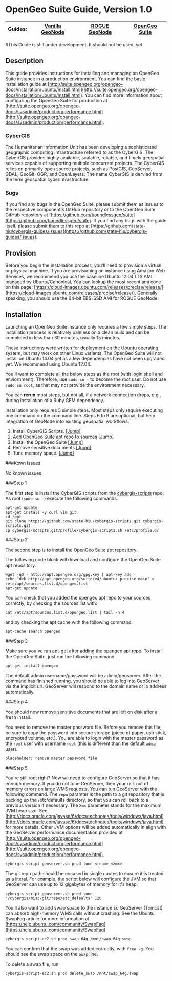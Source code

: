 OpenGeo Suite Guide, Version 1.0
================

| Guides: | [Vanilla GeoNode](https://github.com/state-hiu/cybergis-guides/blob/master/1.0/cybergis-guides-vanillageonode-1.0.md) | [ROGUE GeoNode](https://github.com/state-hiu/cybergis-guides/blob/master/1.0/cybergis-guides-roguegeonode-1.0.md) |  [OpenGeo Suite](https://github.com/state-hiu/cybergis-guides/blob/master/1.0/cybergis-guides-opengeosuite-1.0.md) |
| ---- |  ---- | ---- | ---- |

#This Guide is still under development.  It should not be used, yet.

## Description

This guide provides instructions for installing and managing an OpenGeo Suite instance in a production environment.  You can find the basic installation guide at [http://suite.opengeo.org/opengeo-docs/installation/ubuntu/install.html](http://suite.opengeo.org/opengeo-docs/installation/ubuntu/install.html).  You can find more information about configuring the OpenGeo Suite for production at [http://suite.opengeo.org/opengeo-docs/sysadmin/production/performance.html](http://suite.opengeo.org/opengeo-docs/sysadmin/production/performance.html).

### CyberGIS
The Humanitarian Information Unit has been developing a sophisticated geographic computing infrastructure referred to as the CyberGIS. The CyberGIS provides highly available, scalable, reliable, and timely geospatial services capable of supporting multiple concurrent projects.  The CyberGIS relies on primarily open source projects, such as PostGIS, GeoServer, GDAL, GeoGit, OGR, and OpenLayers.  The name CyberGIS is dervied from the term geospatial cyberinfrastructure.

### Bugs

If you find any bugs in the OpenGeo Suite, please submit them as issues to the respective component's GitHub repository or to the OpenGeo Suite GitHub repository at [https://github.com/boundlessgeo/suite](https://github.com/boundlessgeo/suite).  If you find any bugs with the guide itself, please submit them to this repo at [https://github.com/state-hiu/cybergis-guides/issues](https://github.com/state-hiu/cybergis-guides/issues).

## Provision

Before you begin the installation process, you'll need to provision a virtual or physical machine.  If you are provisioning an instance using Amazon Web Services, we recommend you use the baseline Ubuntu 12.04 LTS AMI managed by Ubuntu/Canonical.  You can lookup the most recent ami code on this page: [https://cloud-images.ubuntu.com/releases/precise/release/](https://cloud-images.ubuntu.com/releases/precise/release/).  Generally speaking, you should use the 64-bit EBS-SSD AMI for ROGUE GeoNode.

## Installation

Launching an OpenGeo Suite instance only requires a few simple steps.  The installation process is relatively painless on a clean build and can be completed in less than 30 minutes, usually 15 minutes.

These instructions were written for deployment on the Ubuntu operating system, but may work on other Linux variants.  The OpenGeo Suite will not install on Ubuntu 14.04 yet as a few dependencies have not been upgraded yet.  We recommend using Ubuntu 12.04.

You'll want to complete all the below steps as the root (with login shell and enviornment).  Therefore, use `sudo su -` to become the root user.  Do not use `sudo su root`, as that may not provide the environment necessary.

You can **rerun** most steps, but not all, if a network connection drops, e.g., during installation of a Ruby GEM dependency.

Installation only requires 5 simple steps.  Most steps only require executing one command on the command line.  Steps 6 to 9 are optional, but help integration of GeoNode into existing geospatial workflows.

1. Install CyberGIS Scripts.  [[Jump]](#step-1)
2. Add OpenGeo Suite apt repo to sources [[Jump]](#step-2)
3. Install the OpenGeo Suite [[Jump]](#step-3)
4. Remove sensitive documents [[Jump]](#step-4)
5. Tune memory space.  [[Jump]](#step-5)

###Kown Issues

No known issues

###Step 1

The first step is install the CyberGIS scripts from the [cybergis-scripts](https://github.com/state-hiu/cybergis-scripts) repo.  As root (`sudo su -`) execute the following commands.

```
apt-get update
apt-get install -y curl vim git
cd /opt
git clone https://github.com/state-hiu/cybergis-scripts.git cybergis-scripts.git
cp cybergis-scripts.git/profile/cybergis-scripts.sh /etc/profile.d/
```

###Step 2

The second step is to install the OpenGeo Suite apt repository.

The following code block will download and configure the OpenGeo Suite apt repository.

```
wget -qO - http://apt.opengeo.org/gpg.key | apt-key add -
echo "deb http://apt.opengeo.org/suite/v4/ubuntu/ precise main" > /etc/apt/sources.list.d/opengeo.list
apt-get update
```

You can check that you added the opengeo apt repo to your sources correctly, by checking the sources list with:

```
cat /etc/apt/sources.list.d/opengeo.list | tail -n 4
```

and by checking the apt cache with the following command.

```
apt-cache search opengeo
```

###Step 3

Make sure you've ran apt-get after adding the opengeo apt repo.  To install the OpenGeo Suite, just run the following command.

```
apt-get install opengeo
```

The default admin username/password will be admin/geoserver.  After the command has finished running, you should be able to log into GeoServer via the implicit url.  GeoServer will respond to the domain name or ip address automatically.

###Step 4

You should now remove sensitive documents that are left on disk after a fresh install.

You need to remove the master password file.  Before you remove this file, be sure to copy the password into secure storage (piece of paper,  usb stick, encrypted volume, etc.).  You are able to login with the master password as the `root` user with username `root` (this is different than the default `admin` user).

```
placeholder: remove master password file
```

###Step 5

You're still root right?  Now we need to configure GeoServer so that it has enough memory.  If you do not tune GeoServer, then your risk out of memory errors on large WMS requests.  You can tun GeoServer with the following command.  The `repo` paramter is the path to a git repository that is backing up the /etc/defaults directory, so that you can roll back to a previous version if necessary.  The `Xmx` parameter stands for the maximum JVM heap size.  See [http://docs.oracle.com/javase/6/docs/technotes/tools/windows/java.html](http://docs.oracle.com/javase/6/docs/technotes/tools/windows/java.html) for more details.  Other JVM options will be added automatically in align with the GeoServer performance documentation provided at [http://suite.opengeo.org/opengeo-docs/sysadmin/production/performance.html](http://suite.opengeo.org/opengeo-docs/sysadmin/production/performance.html).

```
cybergis-script-geoserver.sh prod tune <repo> <Xmx>
```

The git repo path should be encased in single quotes to ensure it is treated as a literal.  For example, the script below will configure the JVM so that GeoServer can use up to 12 gigabytes of memory for it's heap.

```
cybergis-script-geoserver.sh prod tune '/cybergis/misc/git/repo/etc_defaults' 12G
```

You'll also want to add swap space to the instance so GeoServer (Tomcat) can absorb high-memory WMS calls without crashing.  See the Ubuntu SwapFaq article for more information at [https://help.ubuntu.com/community/SwapFaq](https://help.ubuntu.com/community/SwapFaq).

```
cybergis-script-ec2.sh prod swap 64g /mnt/swap_64g.swap
```

You can confirm that the swap was added correctly, with `free -g`.  You should see the swap space on the `Swap` line.

To delete a swap file, run:

```
cybergis-script-ec2.sh prod delete_swap /mnt/swap_64g.swap
```

